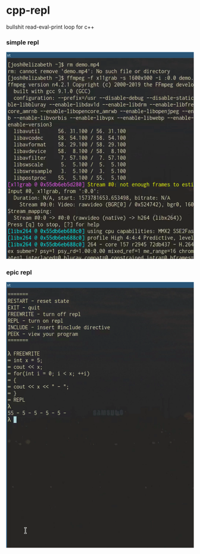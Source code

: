 # cpp-repl
bullshit read-eval-print loop for c++

### simple repl

![c++ repl demo](demo.gif)

### epic repl
![c++ repl demo](complex_demo.gif)

